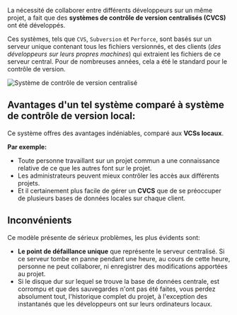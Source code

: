 La nécessité de collaborer entre différents développeurs sur un même projet, a
fait que des **systèmes de contrôle de version centralisés (CVCS)** ont été
développés.

Ces systèmes, tels que `CVS`, `Subversion` et `Perforce`, sont basés sur un
serveur unique contenant tous les fichiers versionnés, et des clients (_des
développeurs sur leurs propres machines_) qui extraient les fichiers de ce
serveur central. Pour de nombreuses années, cela a été le standard pour le
contrôle de version.

![Système de contrôle de version centralisé](/fmanadi/courses/git/git_formation__part1/assets/centralized-vcs.png)


## Avantages d'un tel système comparé à système de contrôle de version local:
Ce système offres des avantages indéniables, comparé aux **VCSs locaux**.

**Par exemple:**
- Toute personne travaillant sur un projet commun a une connaissance relative de
  ce que les autres font sur le projet.
- Les administrateurs peuvent mieux contrôler les accès aux différents projets.
- Et il certainement plus facile de gérer un **CVCS** que de se préoccuper de
  plusieurs bases de données locales sur chaque client.

## Inconvénients
Ce modèle présente de sérieux problèmes, les plus évidents sont:
- **Le point de défaillance unique** que représente le serveur centralisé. Si ce
  serveur tombe en panne pendant une heure, au cours de cette heure, personne ne
  peut collaborer, ni enregistrer des modifications apportées au projet.
- Si le disque dur sur lequel se trouve la base de données centrale, est corrompu
  et que des sauvegardes n'ont pas été faites, vous perdez absolument
  tout, l'historique complet du projet, à l'exception des instantanés que les
  développeurs ont sur leurs ordinateurs locaux.

